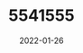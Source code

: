 ---
title: 5541555
date: 2022-01-26
draft: false
name: 甘城なつき
img_url: https://ae05.alicdn.com/kf/H234d268f3b5d4b6fb2775293c3827b0bB.png
original_fn: DSCF0454.jpg
tags:
- 甘城なつき

---